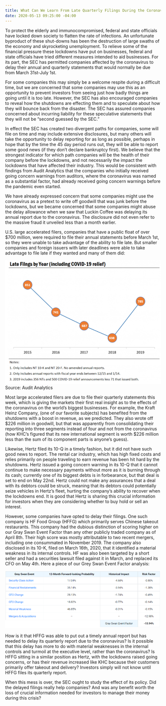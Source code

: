 ```yaml
---
title: What Can We Learn From Late Quarterly Filings During the Coronavirus?
date: 2020-05-13 09:25:00 -04:00
---
```


To protect the elderly and immunocompromised, federal and state officials have locked down society to flatten the rate of infections.  An unfortunate byproduct of these shut-downs has been the destruction of large swaths of the economy and skyrocketing unemployment.  To relieve some of the financial pressure these lockdowns have put on businesses, federal and state officials have tried different measures intended to aid businesses. For its part, the SEC has permitted companies affected by the coronavirus to delay their annual and quarterly statements that would normally be due from March 31st-July 1st.

For some companies this may simply be a welcome respite during a difficult time, but we are concerned that some companies may use this as an opportunity to prevent investors from seeing just how badly things are going until it is too late. However, the SEC has also encouraged companies to reveal how the shutdowns are effecting them and to speculate about how they will bounce back from the disaster. The SEC has assured companies concerned about incurring liability for these speculative statements that they will not be “second guessed by the SEC.” 
 
In effect the SEC has created two divergent paths for companies, some will file on time and may include extensive disclosures, but many others will take the opportunity to delay reporting for as long as possible, perhaps in hope that by the time the 45 day period runs out, they will be able to report some good news (if they don’t declare bankruptcy first).  We believe that the strongest indicator for which path companies will be the health of their company before the lockdowns, and not necessarily the impact the lockdowns that have affected their industry.  This would be consistent with findings from Audit Analytics that the companies who initially received going concern warnings from auditors, where the coronavirus was named as a substantial factor, had already received going concern warnings before the pandemic even started. 

We have already expressed concern that some companies might use the coronavirus as a pretext to write off goodwill that was junk before the lockdowns, but we became concerned that some companies might abuse the delay allowance when we saw that Luckin Coffee was delaying its annual report due to the coronavirus.  The disclosure did not even refer to the massive fraud it unveiled less than a month earlier.  

U.S. large accelerated filers, companies that have a public float of over $700 million, were required to file their annual statements before March 1st, so they were unable to take advantage of the ability to file late.  But smaller companies and foreign issuers with later deadlines were able to take advantage to file late if they wanted and many of them did:

![LateFilings graph.png](/uploads/LateFilings%20graph.png) 
Source: Audit Analytics

Most large accelerated filers are due to file their quarterly statements this week, which is giving the markets their first real insight as to the effects of the coronavirus on the world’s biggest businesses.  For example, the Kraft Heinz Company, (one of our favorite subjects) has benefited from the shutdowns with a boost in revenue, as we predicted.  They also wrote off $226 million in goodwill, but that was apparently from consolidating their reporting into three segments instead of four and not from the coronavirus (how KHC’s figured that its new international segment is worth $226 million less than the sum of its component parts is anyone’s guess). 

Likewise, Hertz filed its 10-Q in a timely fashion, but it did not have such good news to report.  The rental car industry, which has high fixed costs and relies primarily on people traveling to earn revenue has been hit hard by the shutdowns.  Hertz issued a going concern warning in its 10-Q that it cannot continue to make necessary payments without more as it is burning through its cash; currently one of its biggest debts is in forbearance, but that deal is set to end on May 22nd.  Hertz could not make any assurances that a deal with its debtors could be struck, meaning that its debtors could potentially seize vehicles in Hertz’s fleet, hurting the company’s ability to recover when the lockdowns end. It is good that Hertz is sharing this crucial information for investors when they are considering whether to buy hold or sell an interest.

However, some companies have opted to delay their filings.  One such company is HF Food Group (HFFG) which primarily serves Chinese takeout restaurants.  This company had the dubious distinction of scoring higher on our Gray Swan Event Factor than any other publicly traded company as of April 8th.  Their high score was mostly attributable to two recent mergers, including one consummated in November 2019.  The company also disclosed in its 10-K, filed on March 16th, 2020, that it identified a material weakness in its internal controls.  HF was also been targeted by a short seller and had a securities lawsuit filed against it in March, and replaced its CFO on May 4th.  Here a piece of our Grey Swan Event Factor analysis:

![Latefilings GSEF.png](/uploads/Latefilings%20GSEF.png)
 
How is it that HFFG was able to put out a timely annual report but has needed to delay its quarterly report due to the coronavirus?  Is it possible that this delay has more to do with material weaknesses in the internal controls and turmoil at the executive level, rather than the coronavirus?  Is HFFG sitting in a similar position as Hertz, with the lockdowns raised going concerns, or has their revenue increased like KHC because their customers primarily offer takeout and delivery?  Investors simply will not know until HFFG files its quarterly report.  

When this mess is over, the SEC ought to study the effect of its policy.  Did the delayed filings really help companies?  And was any benefit worth the loss of crucial information needed for investors to manage their money during this crisis? 
